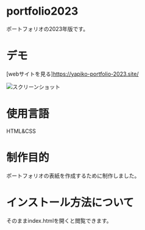 # portfolio2023

ポートフォリオの2023年版です。

# デモ
[webサイトを見る]https://yapiko-portfolio-2023.site/

![スクリーンショット](https://user-images.githubusercontent.com/84828867/221348441-8cee75af-dc34-4775-80e3-68096532643a.png)

# 使用言語
HTML&CSS

# 制作目的
ポートフォリオの表紙を作成するために制作しました。

# インストール方法について
そのままindex.htmlを開くと閲覧できます。

